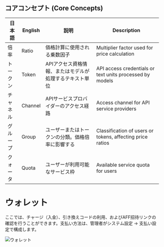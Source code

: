 ## コアコンセプト (Core Concepts)

| 日本語 | English | 説明 | Description |
|------|---------|------|-------------|
| 倍率 | Ratio | 価格計算に使用される乗数因子 | Multiplier factor used for price calculation |
| トークン | Token | APIアクセス資格情報、またはモデルが処理するテキスト単位 | API access credentials or text units processed by models |
| チャネル | Channel | APIサービスプロバイダーのアクセス経路 | Access channel for API service providers |
| グループ | Group | ユーザーまたはトークンの分類。価格倍率に影響する | Classification of users or tokens, affecting price ratios |
| クォータ | Quota | ユーザーが利用可能なサービス枠 | Available service quota for users |

# ウォレット

ここでは、チャージ（入金）、引き換えコードの利用、およびAFF招待リンクの確認を行うことができます。支払い方法は、管理者がシステム設定 -> 支払い設定で構成します。

![ウォレット](../../assets/guide/wallet.png)